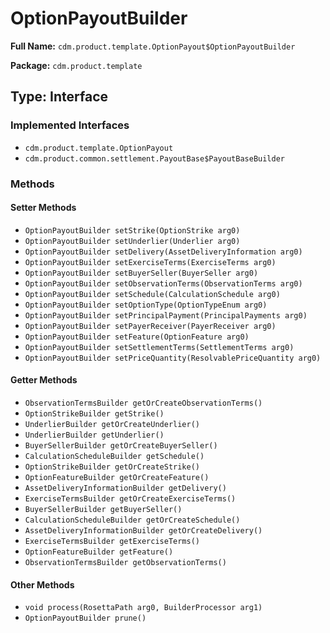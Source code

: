 # OptionPayoutBuilder

**Full Name:** `cdm.product.template.OptionPayout$OptionPayoutBuilder`

**Package:** `cdm.product.template`

## Type: Interface

### Implemented Interfaces

- `cdm.product.template.OptionPayout`
- `cdm.product.common.settlement.PayoutBase$PayoutBaseBuilder`

### Methods

#### Setter Methods

- `OptionPayoutBuilder setStrike(OptionStrike arg0)`
- `OptionPayoutBuilder setUnderlier(Underlier arg0)`
- `OptionPayoutBuilder setDelivery(AssetDeliveryInformation arg0)`
- `OptionPayoutBuilder setExerciseTerms(ExerciseTerms arg0)`
- `OptionPayoutBuilder setBuyerSeller(BuyerSeller arg0)`
- `OptionPayoutBuilder setObservationTerms(ObservationTerms arg0)`
- `OptionPayoutBuilder setSchedule(CalculationSchedule arg0)`
- `OptionPayoutBuilder setOptionType(OptionTypeEnum arg0)`
- `OptionPayoutBuilder setPrincipalPayment(PrincipalPayments arg0)`
- `OptionPayoutBuilder setPayerReceiver(PayerReceiver arg0)`
- `OptionPayoutBuilder setFeature(OptionFeature arg0)`
- `OptionPayoutBuilder setSettlementTerms(SettlementTerms arg0)`
- `OptionPayoutBuilder setPriceQuantity(ResolvablePriceQuantity arg0)`

#### Getter Methods

- `ObservationTermsBuilder getOrCreateObservationTerms()`
- `OptionStrikeBuilder getStrike()`
- `UnderlierBuilder getOrCreateUnderlier()`
- `UnderlierBuilder getUnderlier()`
- `BuyerSellerBuilder getOrCreateBuyerSeller()`
- `CalculationScheduleBuilder getSchedule()`
- `OptionStrikeBuilder getOrCreateStrike()`
- `OptionFeatureBuilder getOrCreateFeature()`
- `AssetDeliveryInformationBuilder getDelivery()`
- `ExerciseTermsBuilder getOrCreateExerciseTerms()`
- `BuyerSellerBuilder getBuyerSeller()`
- `CalculationScheduleBuilder getOrCreateSchedule()`
- `AssetDeliveryInformationBuilder getOrCreateDelivery()`
- `ExerciseTermsBuilder getExerciseTerms()`
- `OptionFeatureBuilder getFeature()`
- `ObservationTermsBuilder getObservationTerms()`

#### Other Methods

- `void process(RosettaPath arg0, BuilderProcessor arg1)`
- `OptionPayoutBuilder prune()`

